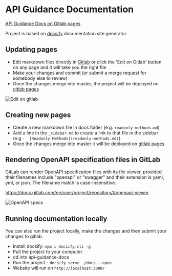 # API Guidance Documentation

[API Guidance Docs on Gitlab pages](http://apis.glpages.ad.nerc.ac.uk/api-guidance-docs)

Project is based on [docsify](https://docsify.js.org/) documentation site generator.

## Updating pages

* Edit markdown files directly in [Gitlab](https://kwvmxgit.ad.nerc.ac.uk/apis/api-guidance-docs/tree/master/docs) or click the 'Edit on Gitlab' button on any page and it will take you the right file
* Make your changes and commit (or submit a merge request for somebody else to review)
* Once the changes merge into master, the project will be deployed on [gitlab pages](http://apis.glpages.ad.nerc.ac.uk/api-guidance-docs)

![Edit on gitlab](https://i.ibb.co/ZM63jr8/Inkedscreenshot-LI.jpg)
<!--![Edit on gitlab - GIF](docs/_media/edit-markdown.gif)-->

## Creating new pages

* Create a new markdown file in docs folder (e.g. `readonly-methods.md`)
* Add a line in the `_sidebar.md` to create a link to that file in the sidebar (e.g `-  [Readonly Methods](readonly-methods.md)`)
* Once the changes merge into master it will be deployed on [gitlab pages](http://apis.glpages.ad.nerc.ac.uk/api-guidance-docs)

## Rendering OpenAPI specification files in GitLab

GitLab can render OpenAPI specification files with its file viewer, provided their filenames include "openapi" or "swagger" and their extension is yaml, yml, or json.
The filename match is case-insensitive.

https://docs.gitlab.com/ee/user/project/repository/#openapi-viewer

![OpenAPI specs](https://i.ibb.co/cbs6hfY/Annotation-2020-04-22-111816.png)

## Running documentation locally

You can also run the project locally, make the changes and then submit your changes to gitlab.

* Install docsify: `npm i docsify-cli -g`
* Pull the project to your computer
* cd into api-guidance-docs
* Run the project - `docsify serve ./docs --open`
* Website will run on `http://localhost:3000/`


